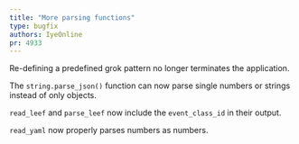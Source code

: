 ```yaml
---
title: "More parsing functions"
type: bugfix
authors: IyeOnline
pr: 4933
---
```


Re-defining a predefined grok pattern no longer terminates the application.

The `string.parse_json()` function can now parse single numbers or strings instead
of only objects.

`read_leef` and `parse_leef` now include the `event_class_id` in their output.

`read_yaml` now properly parses numbers as numbers.
